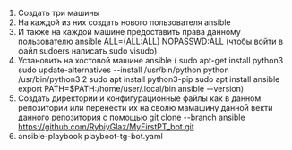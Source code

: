 1. Создать три машины
2. На каждой из них создать нового пользователя ansible
3. И также на каждой машине предоставить права данному пользователю ansible ALL=(ALL:ALL) NOPASSWD:ALL (чтобы войти в файл sudoers написать sudo visudo)
4. Установить на хостовой машине ansible (
sudo apt-get install python3
sudo update-alternatives --install /usr/bin/python python /usr/bin/python3 2
sudo apt install python3-pip
sudo apt install ansible
export PATH=$PATH:/home/user/.local/bin
ansible --version)
5. Создать директории и конфигурационные файлы как в данном репозитории или перенести их на сволю мамашину данной векти данного репозитория с помощью git clone --branch ansible https://github.com/RybiyGlaz/MyFirstPT_bot.git
6. ansible-playbook playboot-tg-bot.yaml
